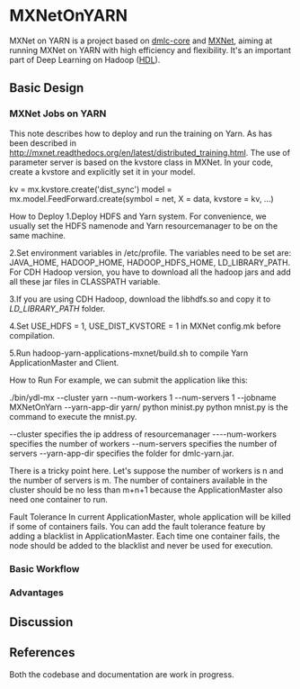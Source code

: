 # MXNetOnYARN
MXNet on YARN is a project based on [dmlc-core](https://github.com/dmlc/dmlc-core) and [MXNet](https://github.com/dmlc/mxnet), aiming at running MXNet on YARN with high efficiency and flexibility. It's an important part of Deep Learning on Hadoop ([HDL](https://github.com/Intel-bigdata/HDL)).

## Basic Design

### MXNet Jobs on YARN
This note describes how to deploy and run the training on Yarn.
As has been described in http://mxnet.readthedocs.org/en/latest/distributed_training.html. The use of parameter server is based on the kvstore class in MXNet.
In your code, create a kvstore and explicitly set it in your model.

kv = mx.kvstore.create('dist_sync')
model = mx.model.FeedForward.create(symbol = net, X = data, kvstore = kv, ...)

How to Deploy
1.Deploy HDFS and Yarn system. For convenience, we usually set the HDFS namenode and Yarn resourcemanager to be on the same machine.

2.Set environment variables in /etc/profile. The variables need to be set are: JAVA_HOME, HADOOP_HOME, HADOOP_HDFS_HOME, LD_LIBRARY_PATH. For CDH Hadoop version, you have to download all the hadoop jars and add all these jar files in CLASSPATH variable.

3.If you are using CDH Hadoop, download the libhdfs.so and copy it to *LD_LIBRARY_PATH* folder.

4.Set USE_HDFS = 1, USE_DIST_KVSTORE = 1 in MXNet config.mk before compilation.

5.Run hadoop-yarn-applications-mxnet/build.sh to compile Yarn ApplicationMaster and Client.

How to Run
For example, we can submit the application like this:

./bin/ydl-mx --cluster yarn --num-workers 1 --num-servers 1 --jobname MXNetOnYarn --yarn-app-dir yarn/ python minist.py
python mnist.py is the command to execute the mnist.py.

--cluster  specifies the ip address of resourcemanager
----num-workers specifies the number of workers
--num-servers specifies the number of servers
--yarn-app-dir specifies the folder for dmlc-yarn.jar.

There is a tricky point here. Let's suppose the number of workers is n and the number of servers is m. The number of containers available in the cluster should be no less than m+n+1 because the ApplicationMaster also need one container to run.  

Fault Tolerance
In current ApplicationMaster, whole application will be killed if some of containers fails. You can add the fault tolerance feature by adding a blacklist in ApplicationMaster. Each time one container fails, the node should be added to the blacklist and never be used for execution.

### Basic Workflow

### Advantages

## Discussion


## References

Both the codebase and documentation are work in progress.





